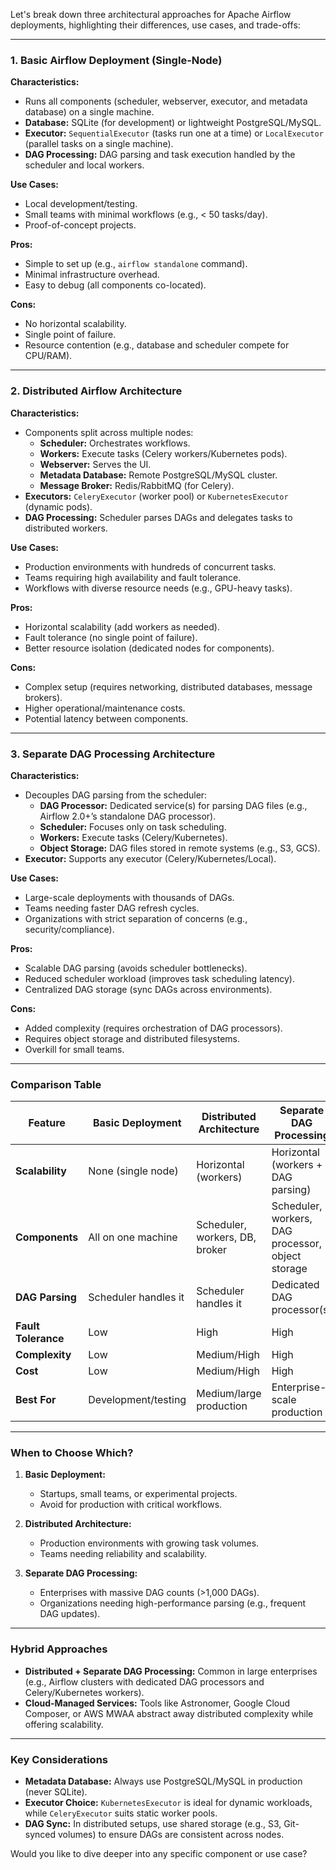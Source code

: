 Let's break down three architectural approaches for Apache Airflow deployments, highlighting their differences, use cases, and trade-offs:

---

### **1. Basic Airflow Deployment (Single-Node)**
**Characteristics:**
- Runs all components (scheduler, webserver, executor, and metadata database) on a single machine.
- **Database:** SQLite (for development) or lightweight PostgreSQL/MySQL.
- **Executor:** `SequentialExecutor` (tasks run one at a time) or `LocalExecutor` (parallel tasks on a single machine).
- **DAG Processing:** DAG parsing and task execution handled by the scheduler and local workers.

**Use Cases:**
- Local development/testing.
- Small teams with minimal workflows (e.g., < 50 tasks/day).
- Proof-of-concept projects.

**Pros:**
- Simple to set up (e.g., `airflow standalone` command).
- Minimal infrastructure overhead.
- Easy to debug (all components co-located).

**Cons:**
- No horizontal scalability.
- Single point of failure.
- Resource contention (e.g., database and scheduler compete for CPU/RAM).

---

### **2. Distributed Airflow Architecture**
**Characteristics:**
- Components split across multiple nodes:
  - **Scheduler:** Orchestrates workflows.
  - **Workers:** Execute tasks (Celery workers/Kubernetes pods).
  - **Webserver:** Serves the UI.
  - **Metadata Database:** Remote PostgreSQL/MySQL cluster.
  - **Message Broker:** Redis/RabbitMQ (for Celery).
- **Executors:** `CeleryExecutor` (worker pool) or `KubernetesExecutor` (dynamic pods).
- **DAG Processing:** Scheduler parses DAGs and delegates tasks to distributed workers.

**Use Cases:**
- Production environments with hundreds of concurrent tasks.
- Teams requiring high availability and fault tolerance.
- Workflows with diverse resource needs (e.g., GPU-heavy tasks).

**Pros:**
- Horizontal scalability (add workers as needed).
- Fault tolerance (no single point of failure).
- Better resource isolation (dedicated nodes for components).

**Cons:**
- Complex setup (requires networking, distributed databases, message brokers).
- Higher operational/maintenance costs.
- Potential latency between components.

---

### **3. Separate DAG Processing Architecture**
**Characteristics:**
- Decouples DAG parsing from the scheduler:
  - **DAG Processor:** Dedicated service(s) for parsing DAG files (e.g., Airflow 2.0+’s standalone DAG processor).
  - **Scheduler:** Focuses only on task scheduling.
  - **Workers:** Execute tasks (Celery/Kubernetes).
  - **Object Storage:** DAG files stored in remote systems (e.g., S3, GCS).
- **Executor:** Supports any executor (Celery/Kubernetes/Local).

**Use Cases:**
- Large-scale deployments with thousands of DAGs.
- Teams needing faster DAG refresh cycles.
- Organizations with strict separation of concerns (e.g., security/compliance).

**Pros:**
- Scalable DAG parsing (avoids scheduler bottlenecks).
- Reduced scheduler workload (improves task scheduling latency).
- Centralized DAG storage (sync DAGs across environments).

**Cons:**
- Added complexity (requires orchestration of DAG processors).
- Requires object storage and distributed filesystems.
- Overkill for small teams.

---

### **Comparison Table**
| Feature                | Basic Deployment       | Distributed Architecture      | Separate DAG Processing       |
|------------------------|------------------------|-------------------------------|--------------------------------|
| **Scalability**         | None (single node)     | Horizontal (workers)          | Horizontal (workers + DAG parsing) |
| **Components**          | All on one machine     | Scheduler, workers, DB, broker | Scheduler, workers, DAG processor, object storage |
| **DAG Parsing**         | Scheduler handles it   | Scheduler handles it          | Dedicated DAG processor(s)     |
| **Fault Tolerance**     | Low                    | High                          | High                           |
| **Complexity**          | Low                    | Medium/High                   | High                           |
| **Cost**                | Low                    | Medium/High                   | High                           |
| **Best For**            | Development/testing    | Medium/large production       | Enterprise-scale production    |

---

### **When to Choose Which?**
1. **Basic Deployment:**
   - Startups, small teams, or experimental projects.
   - Avoid for production with critical workflows.

2. **Distributed Architecture:**
   - Production environments with growing task volumes.
   - Teams needing reliability and scalability.

3. **Separate DAG Processing:**
   - Enterprises with massive DAG counts (>1,000 DAGs).
   - Organizations needing high-performance parsing (e.g., frequent DAG updates).

---

### **Hybrid Approaches**
- **Distributed + Separate DAG Processing:** Common in large enterprises (e.g., Airflow clusters with dedicated DAG processors and Celery/Kubernetes workers).
- **Cloud-Managed Services:** Tools like Astronomer, Google Cloud Composer, or AWS MWAA abstract away distributed complexity while offering scalability.

---

### **Key Considerations**
- **Metadata Database:** Always use PostgreSQL/MySQL in production (never SQLite).
- **Executor Choice:** `KubernetesExecutor` is ideal for dynamic workloads, while `CeleryExecutor` suits static worker pools.
- **DAG Sync:** In distributed setups, use shared storage (e.g., S3, Git-synced volumes) to ensure DAGs are consistent across nodes.

Would you like to dive deeper into any specific component or use case?
